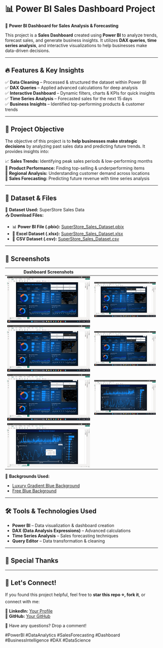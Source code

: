 # 📊 Power BI Sales Dashboard Project  

🚀 **Power BI Dashboard for Sales Analysis & Forecasting**  

This project is a **Sales Dashboard** created using **Power BI** to analyze trends, forecast sales, and generate business insights. It utilizes **DAX queries**, **time series analysis**, and interactive visualizations to help businesses make data-driven decisions.  

---

## 🔥 Features & Key Insights  

✅ **Data Cleaning** – Processed & structured the dataset within Power BI  
✅ **DAX Queries** – Applied advanced calculations for deep analysis  
✅ **Interactive Dashboard** – Dynamic filters, charts & KPIs for quick insights  
✅ **Time Series Analysis** – Forecasted sales for the next 15 days  
✅ **Business Insights** – Identified top-performing products & customer trends  

---

## 📌 Project Objective  

The objective of this project is to **help businesses make strategic decisions** by analyzing past sales data and predicting future trends. It provides insights into:  

📈 **Sales Trends:** Identifying peak sales periods & low-performing months  
🛒 **Product Performance:** Finding top-selling & underperforming items  
📍 **Regional Analysis:** Understanding customer demand across locations  
🔮 **Sales Forecasting:** Predicting future revenue with time series analysis  

---

## 📂 Dataset & Files  

📄 **Dataset Used:** SuperStore Sales Data  
📥 **Download Files:**  
- 📊 **Power BI File (.pbix):** [SuperStore_Sales_Dataset.pbix](https://github.com/Abhishek-Maheshwari-778/SuperStore_Sales_PowerBI/blob/main/SuperStore_Sales_Dataset.pbix)  
- 📄 **Excel Dataset (.xlsx):** [SuperStore_Sales_Dataset.xlsx](https://github.com/Abhishek-Maheshwari-778/SuperStore_Sales_PowerBI/blob/main/SuperStore%20Sales%20DataSet.xlsx)  
- 📄 **CSV Dataset (.csv):** [SuperStore_Sales_Dataset.csv](https://github.com/Abhishek-Maheshwari-778/SuperStore_Sales_PowerBI/blob/main/SuperStore_Sales_Dataset.csv)  

---

## 📸 Screenshots  

| Dashboard Screenshots | |
|-----------------------|----------------------|
| ![Screenshot 1](https://github.com/Abhishek-Maheshwari-778/SuperStore_Sales_PowerBI/blob/main/_1.png) | ![Screenshot 2](https://github.com/Abhishek-Maheshwari-778/SuperStore_Sales_PowerBI/blob/main/_2.png) |
| ![Screenshot 3](https://github.com/Abhishek-Maheshwari-778/SuperStore_Sales_PowerBI/blob/main/_3.png) | ![Screenshot 4](https://github.com/Abhishek-Maheshwari-778/SuperStore_Sales_PowerBI/blob/main/_4.png) |
| ![Screenshot 5](https://github.com/Abhishek-Maheshwari-778/SuperStore_Sales_PowerBI/blob/main/_5.png) | ![Screenshot 6](https://github.com/Abhishek-Maheshwari-778/SuperStore_Sales_PowerBI/blob/main/_6.png) |
| ![Screenshot 7](https://github.com/Abhishek-Maheshwari-778/SuperStore_Sales_PowerBI/blob/main/_7.png) | |

📌 **Backgrounds Used:**  
- [Luxury Gradient Blue Background](https://github.com/Abhishek-Maheshwari-778/SuperStore_Sales_PowerBI/blob/main/abstract-luxury-gradient-blue-background-smooth-dark-blue-with-black-vignette-studio-banner.jpg)  
- [Free Blue Background](https://github.com/Abhishek-Maheshwari-778/SuperStore_Sales_PowerBI/blob/main/blue%20bg.jpg)  

---

## 🛠️ Tools & Technologies Used  

- **Power BI** – Data visualization & dashboard creation  
- **DAX (Data Analysis Expressions)** – Advanced calculations  
- **Time Series Analysis** – Sales forecasting techniques  
- **Query Editor** – Data transformation & cleaning  

---

## 🎥 Special Thanks  


---

## 📢 Let's Connect!  

If you found this project helpful, feel free to **star this repo ⭐, fork it**, or connect with me:  

🔗 **LinkedIn:** [Your Profile](https://www.linkedin.com/in/abhishek-maheshwari-220a88338)  
🐍 **GitHub:** [Your GitHub](https://github.com/Abhishek-Maheshwari-778)  

💬 Have any questions? Drop a comment!  

#PowerBI #DataAnalytics #SalesForecasting #Dashboard #BusinessIntelligence #DAX #DataScience  
